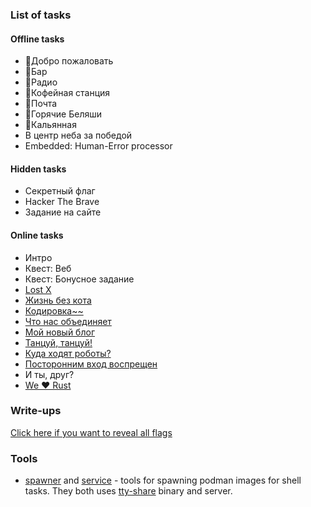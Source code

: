 ### List of tasks

#### Offline tasks

- 📍Добро пожаловать
- 📍Бар
- 📍Радио
- 📍Кофейная станция
- 📍Почта
- 📍Горячие Беляши
- 📍Кальянная
- В центр неба за победой
- Embedded: Human-Error processor

#### Hidden tasks

- Секретный флаг
- Hacker The Brave
- Задание на сайте

#### Online tasks

- Интро
- Квест: Веб
- Квест: Бонусное задание
- [Lost X](shell1)
- [Жизнь без кота](shell2)
- [Кодировка~~](f.txt)
- [Что нас объединяет](i.jpg)
- [Мой новый блог](include)
- [Танцуй, танцуй!](m.mp3)
- [Куда ходят роботы?](robots)
- [Посторонним вход воспрещен](sqli)
- И ты, друг?
- [We ❤️ Rust](../telegram-bot/src/main.rs)

### Write-ups

[Click here if you want to reveal all flags](WRITEUP.md)

### Tools

- [spawner](spawner.pl) and [service](spawner@.service) - tools for spawning podman images for shell tasks. They both
  uses [tty-share](https://github.com/elisescu/tty-share) binary and server.
